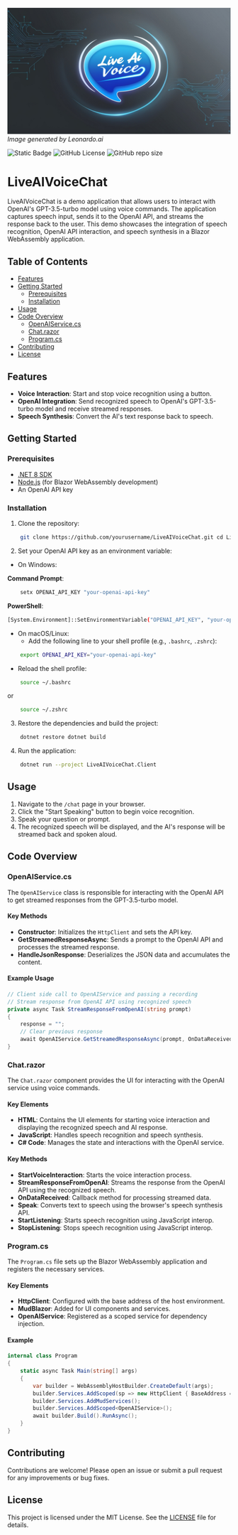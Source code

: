![LiveAI Voice](liveAIVoice.jpg)
*Image generated by Leonardo.ai*

![Static Badge](https://img.shields.io/badge/.Net%208%20MudBlazor?style=flat&logoColor=green
)   ![GitHub License](https://img.shields.io/github/license/LogneBudo/MudRoles?style=for-the-badge&logo=dotnet&logoColor=white&label=License%20%C2%A9%20Codemoa&labelColor=7E6FFF&link=https%3A%2F%2Fgithub.com%2FLogneBudo%2FMudRoles%2Fblob%2Fmaster%2FLICENSE.txt) ![GitHub repo size](https://img.shields.io/github/repo-size/LogneBudo/MudRoles?style=for-the-badge)

# LiveAIVoiceChat

LiveAIVoiceChat is a demo application that allows users to interact with OpenAI's GPT-3.5-turbo model using voice commands. 
The application captures speech input, sends it to the OpenAI API, and streams the response back to the user. 
This demo showcases the integration of speech recognition, OpenAI API interaction, and speech synthesis in a Blazor WebAssembly application.

## Table of Contents

- [Features](#features)
- [Getting Started](#getting-started)
  - [Prerequisites](#prerequisites)
  - [Installation](#installation)
- [Usage](#usage)
- [Code Overview](#code-overview)
  - [OpenAIService.cs](#openaiservicecs)
  - [Chat.razor](#chatrazor)
  - [Program.cs](#programcs)
- [Contributing](#contributing)
- [License](#license)

## Features

- **Voice Interaction**: Start and stop voice recognition using a button.
- **OpenAI Integration**: Send recognized speech to OpenAI's GPT-3.5-turbo model and receive streamed responses.
- **Speech Synthesis**: Convert the AI's text response back to speech.

## Getting Started

### Prerequisites

- [.NET 8 SDK](https://dotnet.microsoft.com/download/dotnet/8.0)
- [Node.js](https://nodejs.org/) (for Blazor WebAssembly development)
- An OpenAI API key

### Installation

1. Clone the repository:

```bash
	git clone https://github.com/yourusername/LiveAIVoiceChat.git cd LiveAIVoiceChat
```

2. Set your OpenAI API key as an environment variable:

- On Windows:

**Command Prompt**:

```bash
	setx OPENAI_API_KEY "your-openai-api-key"
```

**PowerShell**:
	
```bash
[System.Environment]::SetEnvironmentVariable("OPENAI_API_KEY", "your-openai-api-key", "User")
```

- On macOS/Linux:
	- Add the following line to your shell profile (e.g., `.bashrc`, `.zshrc`):

```bash
	export OPENAI_API_KEY="your-openai-api-key"
```

 - Reload the shell profile:

```bash
	source ~/.bashrc
```
or
```bash
	source ~/.zshrc
```

3. Restore the dependencies and build the project:

```bash
	dotnet restore dotnet build
```

4. Run the application:

```bash
	dotnet run --project LiveAIVoiceChat.Client
```

## Usage

1. Navigate to the `/chat` page in your browser.
2. Click the "Start Speaking" button to begin voice recognition.
3. Speak your question or prompt.
4. The recognized speech will be displayed, and the AI's response will be streamed back and spoken aloud.

## Code Overview

### OpenAIService.cs

The `OpenAIService` class is responsible for interacting with the OpenAI API to get streamed responses from the GPT-3.5-turbo model.

#### Key Methods

- **Constructor**: Initializes the `HttpClient` and sets the API key.
- **GetStreamedResponseAsync**: Sends a prompt to the OpenAI API and processes the streamed response.
- **HandleJsonResponse**: Deserializes the JSON data and accumulates the content.

#### Example Usage

```csharp
// Client side call to OpenAIService and passing a recording 
// Stream response from OpenAI API using recognized speech 
private async Task StreamResponseFromOpenAI(string prompt) 
{ 
	response = ""; 
	// Clear previous response 
	await OpenAIService.GetStreamedResponseAsync(prompt, OnDataReceived); 
}
```

### Chat.razor

The `Chat.razor` component provides the UI for interacting with the OpenAI service using voice commands.

#### Key Elements

- **HTML**: Contains the UI elements for starting voice interaction and displaying the recognized speech and AI response.
- **JavaScript**: Handles speech recognition and speech synthesis.
- **C# Code**: Manages the state and interactions with the OpenAI service.

#### Key Methods

- **StartVoiceInteraction**: Starts the voice interaction process.
- **StreamResponseFromOpenAI**: Streams the response from the OpenAI API using the recognized speech.
- **OnDataReceived**: Callback method for processing streamed data.
- **Speak**: Converts text to speech using the browser's speech synthesis API.
- **StartListening**: Starts speech recognition using JavaScript interop.
- **StopListening**: Stops speech recognition using JavaScript interop.

### Program.cs

The `Program.cs` file sets up the Blazor WebAssembly application and registers the necessary services.

#### Key Elements

- **HttpClient**: Configured with the base address of the host environment.
- **MudBlazor**: Added for UI components and services.
- **OpenAIService**: Registered as a scoped service for dependency injection.

#### Example

```csharp
internal class Program 
{ 
	static async Task Main(string[] args) 
	{ 
		var builder = WebAssemblyHostBuilder.CreateDefault(args);
		builder.Services.AddScoped(sp => new HttpClient { BaseAddress = new Uri(builder.HostEnvironment.BaseAddress) });
		builder.Services.AddMudServices();
		builder.Services.AddScoped<OpenAIService>();
		await builder.Build().RunAsync();
	}
}
```

## Contributing

Contributions are welcome! Please open an issue or submit a pull request for any improvements or bug fixes.

## License

This project is licensed under the MIT License. See the [LICENSE](LICENSE) file for details.
